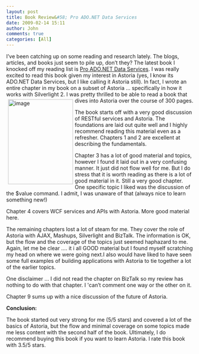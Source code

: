 ```yaml
---
layout: post
title: Book Review&#58; Pro ADO.NET Data Services
date: 2009-02-14 15:11
author: John
comments: true
categories: [All]
---
```

<p>I’ve been catching up on some reading and research lately. The blogs, articles, and books just seem to pile up, don’t they? The latest book I knocked off my reading list is <a href="http://www.amazon.com/exec/obidos/ASIN/143021614X/johnpanet-20">Pro ADO.NET Data Services</a>. I was really excited to read this book given my interest in Astoria (yes, I know its ADO.NET Data Services, but I like calling it Astoria still). In fact, I wrote an entire chapter in my book on a subset of Astoria … specifically in how it works with Silverlight 2. I was pretty thrilled to be able to read a book that dives into Astoria over the course of 300 pages.<a href="http://www.amazon.com/exec/obidos/ASIN/143021614X/johnpanet-20"><img style="border-bottom: 0px; border-left: 0px; margin: 5px; display: inline; border-top: 0px; border-right: 0px" title="image" border="0" alt="image" align="left" src="/wp-content/uploads/files/media/image/WindowsLiveWriter/BookReviewProADO.NETDataServices_D5AD/image_5.png" width="174" height="228" /></a> </p>  <p>The book starts off with a very good discussion of RESTful services and Astoria. The foundations are laid out quite well and I highly recommend reading this material even as a refresher. Chapters 1 and 2 are excellent at describing the fundamentals. </p>  <p>Chapter 3 has a lot of good material and topics, however I found it laid out in a very confusing manner. It just did not flow well for me. But I do stress that it is worth reading as there is a lot of good material in it. Still a very good chapter. One specific topic I liked was the discussion of the $value command. I admit, I was unaware of that (always nice to learn something new!)</p>  <p>Chapter 4 covers WCF services and APIs with Astoria. More good material here.</p>  <p>The remaining chapters lost a lot of steam for me. They cover the role of Astoria with AJAX, Mashups, Silverlight and BizTalk. The information is OK, but the flow and the coverage of the topics just seemed haphazard to me. Again, let me be clear …. it i all GOOD material but I found myself scratching my head on where we were going next.I also would have liked to have seen some full examples of building applications with Astoria to tie together a lot of the earlier topics.</p>  <p>One disclaimer … I did not read the chapter on BizTalk so my review has nothing to do with that chapter. I 'can’t comment one way or the other on it.</p>  <p>Chapter 9 sums up with a nice discussion of the future of Astoria. </p>  <p><strong>Conclusion:</strong></p>  <p>The book started out very strong for me (5/5 stars) and covered a lot of the basics of Astoria, but the flow and minimal coverage on some topics made me less content with the second half of the book. Ultimately, I do recommend buying this book if you want to learn Astoria. I rate this book with 3.5/5 stars. </p>

